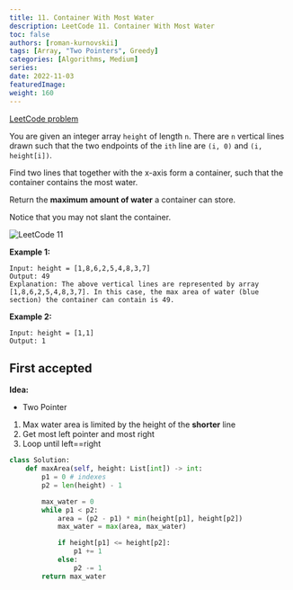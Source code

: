 ```yaml
---
title: 11. Container With Most Water
description: LeetCode 11. Container With Most Water
toc: false
authors: [roman-kurnovskii]
tags: [Array, "Two Pointers", Greedy]
categories: [Algorithms, Medium]
series:
date: 2022-11-03
featuredImage:
weight: 160
---
```


[LeetCode problem](https://leetcode.com/problems/container-with-most-water/)

You are given an integer array `height` of length `n`. There are `n` vertical lines drawn such that the two endpoints of the `ith` line are `(i, 0)` and `(i, height[i])`.

Find two lines that together with the x-axis form a container, such that the container contains the most water.

Return the **maximum amount of water** a container can store.

Notice that you may not slant the container.

![LeetCode 11](https://s3-lc-upload.s3.amazonaws.com/uploads/2018/07/17/question_11.jpg)

**Example 1:**

    Input: height = [1,8,6,2,5,4,8,3,7]
    Output: 49
    Explanation: The above vertical lines are represented by array [1,8,6,2,5,4,8,3,7]. In this case, the max area of water (blue section) the container can contain is 49.

**Example 2:**

    Input: height = [1,1]
    Output: 1


## First accepted

**Idea:**

- Two Pointer

1. Max water area is limited by the height of the **shorter** line
2. Get most left pointer and most right
3. Loop until left==right

```python
class Solution:
    def maxArea(self, height: List[int]) -> int:
        p1 = 0 # indexes
        p2 = len(height) - 1

        max_water = 0
        while p1 < p2:
            area = (p2 - p1) * min(height[p1], height[p2])
            max_water = max(area, max_water)

            if height[p1] <= height[p2]:
                p1 += 1
            else:
                p2 -= 1
        return max_water
    
```
